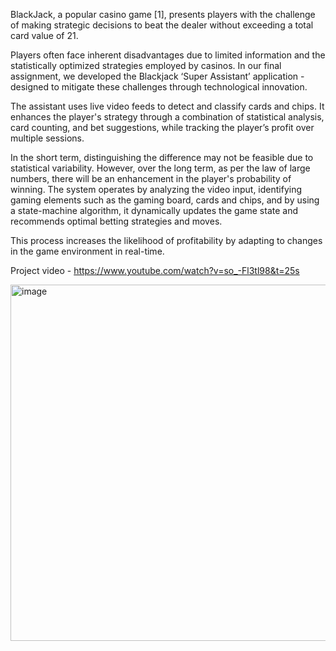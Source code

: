 BlackJack, a popular casino game [1], presents players with the challenge of making strategic decisions to beat the dealer without exceeding a total card value of 21.

Players often face inherent disadvantages due to limited information and the statistically optimized strategies employed by casinos. 
In our final assignment, we developed the Blackjack ‘Super Assistant’ application - designed to mitigate these challenges through technological innovation.

The assistant uses live video feeds to detect and classify cards and chips. 
It enhances the player's strategy through a combination of statistical analysis, card counting, and bet suggestions, while tracking the player’s profit over multiple sessions.

In the short term, distinguishing the difference may not be feasible due to statistical variability.
However, over the long term, as per the law of large numbers, there will be an enhancement in the player's probability of winning.
The system operates by analyzing the video input, identifying gaming elements such as the gaming board, cards and chips, and by using a state-machine algorithm, it dynamically updates the game state and recommends optimal betting strategies and moves.

This process increases the likelihood of profitability by adapting to changes in the game environment in real-time.

Project video - https://www.youtube.com/watch?v=so_-Fl3tl98&t=25s

<img width="570" alt="image" src="https://github.com/alonhelvits/black-jack/assets/42146331/9cf4c222-0cfa-46b0-8b59-db6639f3f1e2">

